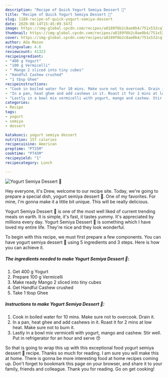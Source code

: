 ```yaml
---
description: "Recipe of Quick Yogurt Semiya Dessert 🧁"
title: "Recipe of Quick Yogurt Semiya Dessert 🧁"
slug: 1188-recipe-of-quick-yogurt-semiya-dessert
date: 2020-08-14T15:45:09.547Z
image: https://img-global.cpcdn.com/recipes/a8189f6b2c8ae0b4/751x532cq70/yogurt-semiya-dessert-🧁-recipe-main-photo.jpg
thumbnail: https://img-global.cpcdn.com/recipes/a8189f6b2c8ae0b4/751x532cq70/yogurt-semiya-dessert-🧁-recipe-main-photo.jpg
cover: https://img-global.cpcdn.com/recipes/a8189f6b2c8ae0b4/751x532cq70/yogurt-semiya-dessert-🧁-recipe-main-photo.jpg
author: Ada Mason
ratingvalue: 4.6
reviewcount: 41323
recipeingredient:
- "400 g Yogurt"
- "100 g Vermicelli"
- " Mango 2 sliced into tiny cubes"
- "Handful Cashew crushed"
- "1 tbsp Ghee"
recipeinstructions:
- "Cook in boiled water for 10 mins. Make sure not to overcook. Drain it."
- "In a pan, heat ghee and add cashews in it. Roast it for 2 mins at low heat. Make sure not to burn it."
- "Lastly in a bowl mix vermicelli with yogurt, mango and cashew. Stir well. Put in refrigerator for an hour and serve 😙"
categories:
- Recipe
tags:
- yogurt
- semiya
- dessert

katakunci: yogurt semiya dessert 
nutrition: 157 calories
recipecuisine: American
preptime: "PT25M"
cooktime: "PT45M"
recipeyield: "1"
recipecategory: Lunch

---
```



![Yogurt Semiya Dessert 🧁](https://img-global.cpcdn.com/recipes/a8189f6b2c8ae0b4/751x532cq70/yogurt-semiya-dessert-🧁-recipe-main-photo.jpg)

Hey everyone, it's Drew, welcome to our recipe site. Today, we're going to prepare a special dish, yogurt semiya dessert 🧁. One of my favorites. For mine, I'm gonna make it a little bit unique. This will be really delicious.

Yogurt Semiya Dessert 🧁 is one of the most well liked of current trending meals on earth. It is simple, it's fast, it tastes yummy. It's appreciated by millions every day. Yogurt Semiya Dessert 🧁 is something which I have loved my entire life. They're nice and they look wonderful.




To begin with this recipe, we must first prepare a few components. You can have yogurt semiya dessert 🧁 using 5 ingredients and 3 steps. Here is how you can achieve it.

<!--inarticleads1-->

##### The ingredients needed to make Yogurt Semiya Dessert 🧁:

1. Get 400 g Yogurt
1. Prepare 100 g Vermicelli
1. Make ready  Mango 2 sliced into tiny cubes
1. Get Handful Cashew crushed
1. Take 1 tbsp Ghee




<!--inarticleads2-->

##### Instructions to make Yogurt Semiya Dessert 🧁:

1. Cook in boiled water for 10 mins. Make sure not to overcook. Drain it.
1. In a pan, heat ghee and add cashews in it. Roast it for 2 mins at low heat. Make sure not to burn it.
1. Lastly in a bowl mix vermicelli with yogurt, mango and cashew. Stir well. Put in refrigerator for an hour and serve 😙




So that is going to wrap this up with this exceptional food yogurt semiya dessert 🧁 recipe. Thanks so much for reading. I am sure you will make this at home. There is gonna be more interesting food at home recipes coming up. Don't forget to bookmark this page on your browser, and share it to your family, friends and colleague. Thank you for reading. Go on get cooking!
